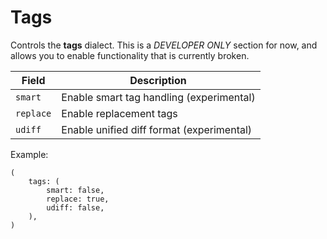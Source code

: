 # Tags

Controls the **tags** dialect. This is a *DEVELOPER ONLY* section for now, and
allows you to enable functionality that is currently broken. 

<table>
<thead>
    <th>Field</th>
    <th>Description</th>
</thead>
<tr>
    <td><code>smart</code></td>
    <td>Enable smart tag handling (experimental)</td>
</tr>
<tr>
    <td><code>replace</code></td>
    <td>Enable replacement tags</td>
</tr>
<tr>
    <td><code>udiff</code></td>
    <td>Enable unified diff format (experimental)</td>
</tr>
</table>

Example:
```ron
(
    tags: (
        smart: false,
        replace: true,
        udiff: false,
    ),
)
```